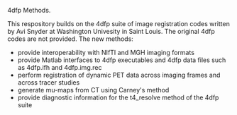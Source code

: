4dfp Methods.

This respository builds on the 4dfp suite of image registration codes written by Avi Snyder at Washington Univesity in Saint Louis.  The original 4dfp codes are not provided.
The new methods:

  - provide interoperability with NIfTI and MGH imaging formats
  - provide Matlab interfaces to 4dfp executables and 4dfp data files such as 4dfp.ifh and 4dfp.img.rec
  - perform registration of dynamic PET data across imaging frames and across tracer studies
  - generate mu-maps from CT using Carney's method
  - provide diagnostic information for the t4_resolve method of the 4dfp suite
